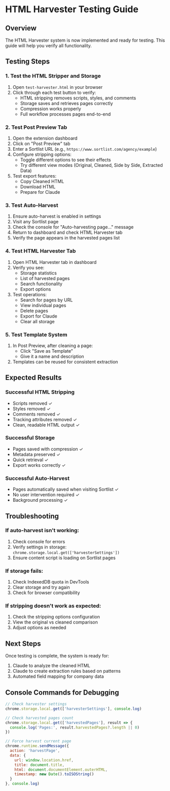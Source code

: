 # HTML Harvester Testing Guide

## Overview
The HTML Harvester system is now implemented and ready for testing. This guide will help you verify all functionality.

## Testing Steps

### 1. **Test the HTML Stripper and Storage**
1. Open `test-harvester.html` in your browser
2. Click through each test button to verify:
   - HTML stripping removes scripts, styles, and comments
   - Storage saves and retrieves pages correctly
   - Compression works properly
   - Full workflow processes pages end-to-end

### 2. **Test Post Preview Tab**
1. Open the extension dashboard
2. Click on "Post Preview" tab
3. Enter a Sortlist URL (e.g., `https://www.sortlist.com/agency/example`)
4. Configure stripping options:
   - Toggle different options to see their effects
   - Try different view modes (Original, Cleaned, Side by Side, Extracted Data)
5. Test export features:
   - Copy Cleaned HTML
   - Download HTML
   - Prepare for Claude

### 3. **Test Auto-Harvest**
1. Ensure auto-harvest is enabled in settings
2. Visit any Sortlist page
3. Check the console for "Auto-harvesting page..." message
4. Return to dashboard and check HTML Harvester tab
5. Verify the page appears in the harvested pages list

### 4. **Test HTML Harvester Tab**
1. Open HTML Harvester tab in dashboard
2. Verify you see:
   - Storage statistics
   - List of harvested pages
   - Search functionality
   - Export options
3. Test operations:
   - Search for pages by URL
   - View individual pages
   - Delete pages
   - Export for Claude
   - Clear all storage

### 5. **Test Template System**
1. In Post Preview, after cleaning a page:
   - Click "Save as Template"
   - Give it a name and description
2. Templates can be reused for consistent extraction

## Expected Results

### Successful HTML Stripping
- Scripts removed ✓
- Styles removed ✓
- Comments removed ✓
- Tracking attributes removed ✓
- Clean, readable HTML output ✓

### Successful Storage
- Pages saved with compression ✓
- Metadata preserved ✓
- Quick retrieval ✓
- Export works correctly ✓

### Successful Auto-Harvest
- Pages automatically saved when visiting Sortlist ✓
- No user intervention required ✓
- Background processing ✓

## Troubleshooting

### If auto-harvest isn't working:
1. Check console for errors
2. Verify settings in storage: `chrome.storage.local.get(['harvesterSettings'])`
3. Ensure content script is loading on Sortlist pages

### If storage fails:
1. Check IndexedDB quota in DevTools
2. Clear storage and try again
3. Check for browser compatibility

### If stripping doesn't work as expected:
1. Check the stripping options configuration
2. View the original vs cleaned comparison
3. Adjust options as needed

## Next Steps

Once testing is complete, the system is ready for:
1. Claude to analyze the cleaned HTML
2. Claude to create extraction rules based on patterns
3. Automated field mapping for company data

## Console Commands for Debugging

```javascript
// Check harvester settings
chrome.storage.local.get(['harvesterSettings'], console.log)

// Check harvested pages count
chrome.storage.local.get(['harvestedPages'], result => {
  console.log('Pages:', result.harvestedPages?.length || 0)
})

// Force harvest current page
chrome.runtime.sendMessage({
  action: 'harvestPage',
  data: {
    url: window.location.href,
    title: document.title,
    html: document.documentElement.outerHTML,
    timestamp: new Date().toISOString()
  }
}, console.log)
```